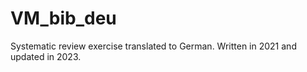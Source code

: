 # VM_bib_deu
Systematic review exercise translated to German.
Written in 2021 and updated in 2023.

